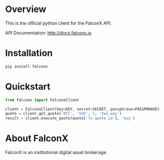 # Overview
This is the official python client for the FalconX API.

API Documentation: http://docs.falconx.io

# Installation
```sh
pip install falconx
```

# Quickstart

```python
from falconx import FalconxClient

client = FalconxClient(key=KEY, secret=SECRET, passphrase=PASSPHRASE)
quote = client.get_quote('BTC', 'USD', 5, 'two_way')
result = client.execute_quote(quote['fx_quote_id'], 'buy')
```

# About FalconX
FalconX is an institutional digital asset brokerage. 

